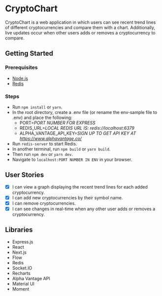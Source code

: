 # CryptoChart

CryptoChart is a web application in which users can see recent trend lines of different cryptocurrencies and compare them with a chart. Additionally, live updates occur when other users adds or removes a cryptocurrency to compare.

## Getting Started

### Prerequisites

* [Node.js](https://nodejs.org)
* [Redis](https://redis.io/)

### Steps

* Run `npm install` or `yarn`.
* In the root directory, create a .env file (or rename the env-sample file to .env) and place the following:
  * PORT=_PORT NUMBER FOR EXPRESS_
  * REDIS_URL=*LOCAL REDIS URL IS: redis://localhost:6379*
  * ALPHA_VANTAGE_API_KEY=*SIGN UP TO GET API KEY AT https://www.alphavantage.co/*
* Run `redis-server` to start Redis.
* In another terminal, run `npm build` or `yarn build`.
* Then run `npm dev` or `yarn dev`.
* Navigate to `localhost:PORT NUMBER IN ENV` in your browser.

## User Stories
- [x] I can view a graph displaying the recent trend lines for each added cryptocurrency.
- [x] I can add new cryptocurrencies by their symbol name.
- [x] I can remove cryptocurrencies.
- [x] I can see changes in real-time when any other user adds or removes a cryptocurrency.

## Libraries

* Express.js
* React
* Next.js
* Flow
* Redis
* Socket.IO
* Recharts
* Alpha Vantage API
* Material UI
* Moment
